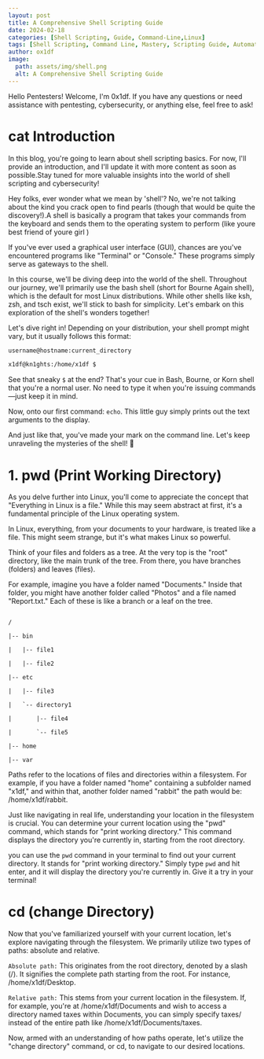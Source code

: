 ```yaml
---
layout: post
title: A Comprehensive Shell Scripting Guide
date: 2024-02-18
categories: [Shell Scripting, Guide, Command-Line,Linux]
tags: [Shell Scripting, Command Line, Mastery, Scripting Guide, Automation, Programming, Terminal, Bash, Linux, Unix]
author: ox1df
image:
  path: assets/img/shell.png
  alt: A Comprehensive Shell Scripting Guide
---
```

Hello Pentesters! Welcome, I'm 0x1df.
If you have any questions or need assistance with pentesting, cybersecurity, or anything else, feel free to ask!
# cat Introduction
In this blog, you're going to learn about shell scripting basics. For now, I'll provide an introduction, and I'll update it with more content as soon as possible.Stay tuned for more valuable insights into the world of shell scripting and cybersecurity!

Hey folks, ever wonder what we mean by 'shell'? No, we're not talking about the kind you crack open to find pearls (though that would be quite the discovery!).A shell is basically a program that takes your commands from the keyboard and sends them to the operating system to perform (like youre best friend of youre girl )





If you've ever used a graphical user interface (GUI), chances are you've encountered programs like "Terminal" or "Console." These programs simply serve as gateways to the shell.

In this course, we'll be diving deep into the world of the shell. Throughout our journey, we'll primarily use the bash shell (short for Bourne Again shell), which is the default for most Linux distributions. While other shells like ksh, zsh, and tsch exist, we'll stick to bash for simplicity. Let's embark on this exploration of the shell's wonders together!

Let's dive right in! Depending on your distribution, your shell prompt might vary, but it usually follows this format:

```bash
username@hostname:current_directory

x1df@kn1ghts:/home/x1df $
```
See that sneaky `$` at the end? That's your cue in Bash, Bourne, or Korn shell that you're a normal user. No need to type it when you're issuing commands—just keep it in mind.

Now, onto our first command: `echo`. This little guy simply prints out the text arguments to the display.


And just like that, you've made your mark on the command line. Let's keep unraveling the mysteries of the shell! 🚀


# 1. pwd (Print Working Directory)


As you delve further into Linux, you'll come to appreciate the concept that "Everything in Linux is a file." While this may seem abstract at first, it's a fundamental principle of the Linux operating system.


In Linux, everything, from your documents to your hardware, is treated like a file. This might seem strange, but it's what makes Linux so powerful.

Think of your files and folders as a tree. At the very top is the "root" directory, like the main trunk of the tree. From there, you have branches (folders) and leaves (files).

For example, imagine you have a folder named "Documents." Inside that folder, you might have another folder called "Photos" and a file named "Report.txt." Each of these is like a branch or a leaf on the tree.

```@bash

/

|-- bin

|   |-- file1

|   |-- file2

|-- etc

|   |-- file3

|   `-- directory1

|       |-- file4

|       `-- file5

|-- home

|-- var

```

Paths refer to the locations of files and directories within a filesystem. For example, if you have a folder named "home" containing a subfolder named "x1df," and within that, another folder named "rabbit" the path would be: /home/x1df/rabbit.

Just like navigating in real life, understanding your location in the filesystem is crucial. You can determine your current location using the "pwd" command, which stands for "print working directory." This command displays the directory you're currently in, starting from the root directory.

you can use the `pwd` command in your terminal to find out your current directory. It stands for "print working directory." Simply type `pwd` and hit enter, and it will display the directory you're currently in. Give it a try in your terminal!

# cd (change Directory)

Now that you've familiarized yourself with your current location, let's explore navigating through the filesystem. We primarily utilize two types of paths: absolute and relative.

`Absolute path:` This originates from the root directory, denoted by a slash (/). It signifies the complete path starting from the root. For instance, /home/x1df/Desktop.

`Relative path:` This stems from your current location in the filesystem. If, for example, you're at /home/x1df/Documents and wish to access a directory named taxes within Documents, you can simply specify taxes/ instead of the entire path like /home/x1df/Documents/taxes.

Now, armed with an understanding of how paths operate, let's utilize the "change directory" command, or cd, to navigate to our desired locations.


